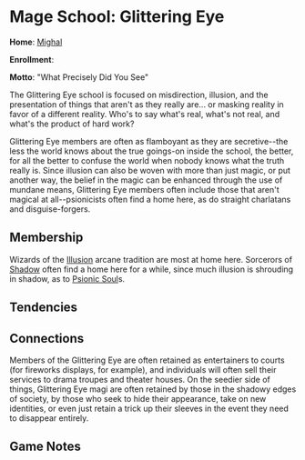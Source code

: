 # Mage School: Glittering Eye
**Home**: [Mighal](/Cities/Mighal)

**Enrollment**: 

**Motto**: "What Precisely Did You See"

The Glittering Eye school is focused on misdirection, illusion, and the presentation of things that aren't as they really are... or masking reality in favor of a different reality. Who's to say what's real, what's not real, and what's the product of hard work?
 
Glittering Eye members are often as flamboyant as they are secretive--the less the world knows about the true goings-on inside the school, the better, for all the better to confuse the world when nobody knows what the truth really is. Since illusion can also be woven with more than just magic, or put another way, the belief in the magic can be enhanced through the use of mundane means, Glittering Eye members often include those that aren't magical at all--psionicists often find a home here, as do straight charlatans and disguise-forgers.
 
## Membership
Wizards of the [Illusion](/Classes/Wizard/Illusion.md) arcane tradition are most at home here. Sorcerors of [Shadow](/Classes/Sorcerer/Shadow.md) often find a home here for a while, since much illusion is shrouding in shadow, as to [Psionic Soul](/Classes/Sorcerer/PsionicSoul.md)s.

## Tendencies


## Connections
Members of the Glittering Eye are often retained as entertainers to courts (for fireworks displays, for example), and individuals will often sell their services to drama troupes and theater houses. On the seedier side of things, Glittering Eye magi are often retained by those in the shadowy edges of society, by those who seek to hide their appearance, take on new identities, or even just retain a trick up their sleeves in the event they need to disappear entirely.

## Game Notes

